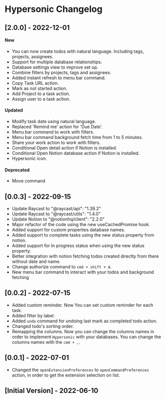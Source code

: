 # Hypersonic Changelog

## [2.0.0] - 2022-12-01

#### New

- You can now create todos with natural language. Including tags, projects, assignees.
- Support for multiple database relationships.
- Database settings view to improve set up.
- Combine filters by projects, tags and assignees.
- Added instant refresh to menu bar command.
- Copy Task URL action.
- Mark as not started action.
- Add Project to a task action.
- Assign user to a task action.

#### Updated

- Modify task date using natural language.
- Replaced 'Remind me' action for 'Due Date'.
- Menu bar command to work with filters.
- Menu bar command background fetch time from 1 to 5 minutes.
- Share your work action to work with filters.
- Conditional Open detail action if Notion is installed.
- Conditional Open Notion database action if Notion is installed.
- Hypersonic icon.

#### Deprecated

- Move command

## [0.0.3] - 2022-09-15

- Update Raycast to "@raycast/api": "1.39.2"
- Update Raycast to "@raycast/utils": "1.4.0"
- Update Notion to "@notionhq/client": "2.2.0"
- Major refactor of the code using the new useCachedPromise hook.
- Added support for custom properties database names.
- Added support to complete tasks using the new status property from notion.
- Added support for In progress status when using the new status property.
- Better integration with notion fetching todos created directly from there without date and name.
- Change authorize command to `cmd + shift + A`.
- New menu bar command to interact with your todos and background fetching

## [0.0.2] - 2022-07-15

- Added custom reminder. Now You can set custom reminder for each task.
- Added filter by label.
- Added `undo` command for undoing last mark as completed todo action.
- Changed todo's sorting order.
- Remapping the columns. Now you can change the columns names in order to implement `Hypersonic` with your databases. You can change the columns names with the `cmd + ,`.

## [0.0.1] - 2022-07-01

- Changed the `openExtensionPreferences` to `openCommandPreferences` action, in order to get the extension selection on list.

## [Initial Version] - 2022-06-10

